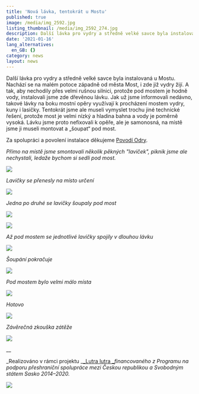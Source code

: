 ```yaml
---
title: 'Nová lávka, tentokrát u Mostu'
published: true
image: /media/img_2592.jpg
listing_thumbnail: /media/img_2592_274.jpg
description: Další lávka pro vydry a středně velké savce byla instalovaná u Mostu
date: '2021-01-16'
lang_alternatives:
  en_GB: {}
category: news
layout: news
---
```

Další lávka pro vydry a středně velké savce byla instalovaná u Mostu. Nachází se na malém potoce západně od města Most, i zde již vydry žijí. A tak, aby nechodily přes velmi rušnou silnici, protože pod mostem je hodně vody, instalovali jsme zde dřevěnou lávku. Jak už jsme informovali nedávno, takové lávky na boku mostní opěry využívají k procházení mostem vydry, kuny i lasičky. Tentokrát jsme ale museli vymyslet trochu jiné technické řešení, protože most je velmi nízký a hladina bahna a vody je poměrně vysoká. Lávku jsme proto nefixovali k opěře, ale je samonosná, na místě jsme ji museli montovat a „šoupat“ pod most. 

Za spolupráci a povolení instalace děkujeme [Povodí Odry](https://www.pod.cz/). 

_Přímo na místě jsme smontovali několik pěkných "laviček", piknik jsme ale nechystali, ledaže bychom si sedli pod most._

![](/media/img_2525.jpg)

_Lavičky se přenesly na místo určení_

![](/media/img_2545.jpg)

_Jedna po druhé se lavičky šoupaly pod most_

![](/media/img_2547.jpg)

![](/media/img_2551.jpg)

_Až pod mostem se jednotlivé lavičky spojily v dlouhou lávku_

![](/media/img_2556.jpg)

_Šoupání pokračuje_

![](/media/img_2570.jpg)

_Pod mostem bylo velmi málo místa_

![](/media/img_2579.jpg)

_Hotovo_

![](/media/img_2592.jpg)

_Závěrečná zkouška zátěže_

![](/media/img_2596.jpg)

__

_Realizováno v rámci projektu _[_Lutra lutra _](/projekty/projekt-lutra-lutra)_financovaného z Programu na podporu přeshraniční spolupráce mezi Českou republikou a Svobodným státem Sasko 2014–2020._

![](/media/spojene_loga_610.jpg)
